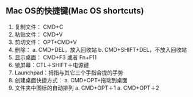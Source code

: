 ## Mac OS的快捷键(Mac OS shortcuts)
1. 复制文件： CMD+C
2. 粘贴文件： CMD+V
3. 剪切文件： OPT+CMD+V
4. 删除：
    a. CMD+DEL，放入回收站
    b. CMD+SHIFT+DEL，不放入回收站
5. 显示桌面： CMD+F3 或者 Fn+F11
6. 锁屏幕：CTL＋SHIFT＋电源键
7. Launchpad：拇指与其它三个手指合拢的手势
8. 创建桌面快捷方式：
    a. CMD+OPT+拖动到桌面
9. 文件夹中图标的自动排列
    a. CMD+OPT＋1
    a. CMD+OPT＋2
